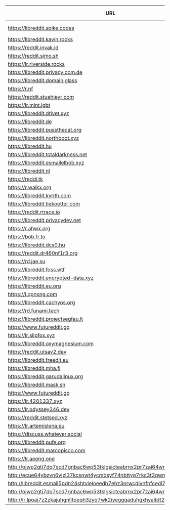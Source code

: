 |URL|Network|Version|Location|Behind Cloudflare?|Comment|
|-|-|-|-|-|-|
|https://libreddit.spike.codes|WWW|v0.24.1|🇺🇸 US||official instance|
|https://libreddit.kavin.rocks|WWW|v0.24.1|🇮🇳 IN|||
|https://reddit.invak.id|WWW|v0.24.1|🇧🇬 BG|||
|https://reddit.simo.sh|WWW|v0.24.1|🇧🇬 BG|||
|https://lr.riverside.rocks|WWW|v0.15.2|🇺🇸 US|||
|https://libreddit.privacy.com.de|WWW|v0.22.9|🇩🇪 DE|||
|https://libreddit.domain.glass|WWW|v0.10.5|🇺🇸 US|✅||
|https://r.nf|WWW|v0.24.1|🇩🇪 DE|✅||
|https://reddit.stuehieyr.com|WWW|v0.22.6|🇩🇪 DE|||
|https://lr.mint.lgbt|WWW|v0.22.9|🇨🇦 CA|||
|https://libreddit.drivet.xyz|WWW|v0.24.1|🇵🇱 PL|||
|https://libreddit.de|WWW|v0.24.1|🇩🇪 DE|||
|https://libreddit.pussthecat.org|WWW|v0.24.1|🇩🇪 DE|||
|https://libreddit.northboot.xyz|WWW|v0.23.2|🇩🇪 DE|||
|https://libreddit.hu|WWW|v0.20.2|🇫🇮 FI|✅||
|https://libreddit.totaldarkness.net|WWW|v0.23.1|🇨🇦 CA|||
|https://libreddit.esmailelbob.xyz|WWW|v0.24.0|🇨🇦 CA|||
|https://libreddit.nl|WWW|v0.24.1|🇳🇱 NL|||
|https://reddi.tk|WWW|v0.22.9|🇺🇸 US|✅||
|https://r.walkx.org|WWW|v0.24.1|🇳🇱 NL|✅||
|https://libreddit.kylrth.com|WWW|v0.23.2|🇨🇦 CA|||
|https://libreddit.tiekoetter.com|WWW|v0.24.1|🇩🇪 DE|||
|https://reddit.rtrace.io|WWW|v0.24.0|🇩🇪 DE|||
|https://libreddit.privacydev.net|WWW|v0.22.9|🇺🇸 US|||
|https://r.ahwx.org|WWW|v0.22.9|🇳🇱 NL|✅||
|https://bob.fr.to|WWW|v0.24.1|🇺🇸 US|||
|https://libreddit.dcs0.hu|WWW|v0.24.1|🇭🇺 HU|||
|https://reddit.dr460nf1r3.org|WWW|v0.24.1|🇩🇪 DE|✅||
|https://rd.jae.su|WWW|v0.24.1|🇫🇮 FI|||
|https://libreddit.foss.wtf|WWW|v0.24.1|🇩🇪 DE|||
|https://libreddit.encrypted-data.xyz|WWW|v0.24.0|🇫🇷 FR|✅||
|https://libreddit.eu.org|WWW|v0.22.9|🇮🇪 IE|✅||
|https://l.opnxng.com|WWW|v0.24.1|🇸🇬 SG|||
|https://libreddit.cachyos.org|WWW|v0.24.0|🇩🇪 DE|✅||
|https://rd.funami.tech|WWW|v0.24.1|🇰🇷 KR|||
|https://libreddit.projectsegfau.lt|WWW|v0.22.9|🇱🇺 LU|||
|https://www.futureddit.gq|WWW|v0.24.1|🇹🇷 TR|✅||
|https://lr.slipfox.xyz|WWW|v0.22.9|🇺🇸 US|||
|https://libreddit.oxymagnesium.com|WWW|v0.24.0|🇺🇸 US|||
|https://reddit.utsav2.dev|WWW|v0.22.9|🇺🇸 US|||
|https://libreddit.freedit.eu|WWW|v0.24.1|🇺🇸 US|✅||
|https://libreddit.mha.fi|WWW|v0.24.1|🇫🇮 FI|||
|https://libreddit.garudalinux.org|WWW|v0.24.1|🇫🇮 FI|✅||
|https://libreddit.mask.sh|WWW|v0.23.2|🇺🇸 US|||
|https://www.futureddit.gq|WWW|v0.24.1|🇮🇹 IT|✅||
|https://lr.4201337.xyz|WWW|v0.24.1|🇫🇷 FR|||
|https://lr.odyssey346.dev|WWW|v0.24.1|🇫🇷 FR|||
|https://reddit.stetsed.xyz|WWW|v0.24.1|🇳🇱 NL|||
|https://lr.artemislena.eu|WWW|v0.24.1|🇩🇪 DE|||
|https://discuss.whatever.social|WWW|v0.24.1|🇺🇸 US||uses CDN|
|https://libreddit.pufe.org|WWW|v0.24.0|🇳🇿 NZ|||
|https://libreddit.marcopisco.com|WWW|v0.24.0|🇵🇹 PT|✅||
|https://lr.aeong.one|WWW|v0.23.2|🇰🇷 KR|✅||
|http://ojwp2gtj7dq7scd7gnbac6wp53tklgsicteabrnx2pr7zai64wriiaad.onion|Tor|v0.22.9|🇺🇸 US|||
|http://ecue64ybzvn6vjzl37kcsnwt4ycmbsyf74nbttyg7rkc3t3qwnj7mcyd.onion|Tor|v0.23.2|🇩🇪 DE|||
|http://libreddit.esmail5pdn24shtvieloeedh7ehz3nrwcdivnfhfcedl7gf4kwddhkqd.onion|Tor|v0.24.0|🇨🇦 CA|||
|http://ojwp2gtj7dq7scd7gnbac6wp53tklgsicteabrnx2pr7zai64wriiaad.onion|Tor|v0.22.9|🇺🇸 US|||
|http://lr.lpoaj7z2zkajuhgnlltpeqh3zyq7wk2iyeggqaduhgxhyajtdt2j7wad.onion|Tor|v0.24.1|🇩🇪 DE|||
